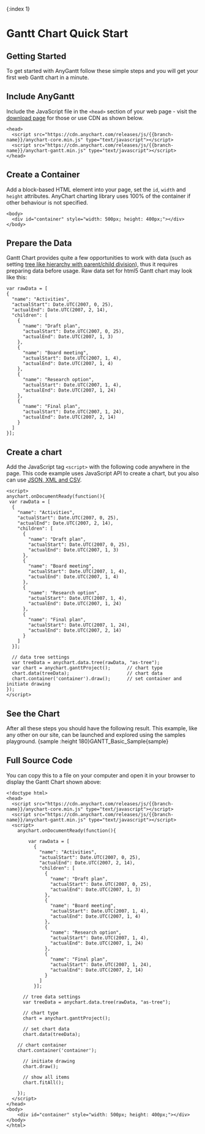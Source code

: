 {:index 1}
# Gantt Chart Quick Start

## Getting Started

To get started with AnyGantt follow these simple steps and you will get your first web Gantt chart in a minute.

## Include AnyGantt

Include the JavaScript file in the `<head>` section of your web page - visit the [download page](../Quick_Start/Downloading_AnyChart) for those or use CDN as shown below.

```
<head>
  <script src="https://cdn.anychart.com/releases/js/{{branch-name}}/anychart-core.min.js" type="text/javascript"></script>
  <script src="https://cdn.anychart.com/releases/js/{{branch-name}}/anychart-gantt.min.js" type="text/javascript"></script>
</head>
```

## Create a Container

Add a block-based HTML element into your page, set the `id`, `width` and `height` attributes. AnyChart charting library uses 100% of the container if other behaviour is not specified. 

```
<body>
  <div id="container" style="width: 500px; height: 400px;"></div>
</body>
```

## Prepare the Data

Gantt Chart provides quite a few opportunities to work with data (such as setting [tree like hierarchy with parent/child division](../Working_with_Data/Using_Data_Tree_Model)), thus it requires preparing data before usage. Raw data set for html5 Gantt chart may look like this:

```
var rawData = [
{
  "name": "Activities",
  "actualStart": Date.UTC(2007, 0, 25),
  "actualEnd": Date.UTC(2007, 2, 14),
  "children": [
    {
      "name": "Draft plan",
      "actualStart": Date.UTC(2007, 0, 25),
      "actualEnd": Date.UTC(2007, 1, 3)
    },
    {
      "name": "Board meeting",
      "actualStart": Date.UTC(2007, 1, 4),
      "actualEnd": Date.UTC(2007, 1, 4)
    },
    {
      "name": "Research option",
      "actualStart": Date.UTC(2007, 1, 4),
      "actualEnd": Date.UTC(2007, 1, 24)
    },
    {
      "name": "Final plan",
      "actualStart": Date.UTC(2007, 1, 24),
      "actualEnd": Date.UTC(2007, 2, 14)
    }
  ]
}];
```

## Create a chart

Add the JavaScript tag `<script>` with the following code anywhere in the  page. 
This code example uses JavaScript API to create a chart, but you also can use [JSON, XML and CSV](Data_from_JSON,_XML,_CSV). 

```
<script>
anychart.onDocumentReady(function(){
 var rawData = [
  {
    "name": "Activities",
    "actualStart": Date.UTC(2007, 0, 25),
    "actualEnd": Date.UTC(2007, 2, 14),
    "children": [
      {
        "name": "Draft plan",
        "actualStart": Date.UTC(2007, 0, 25),
        "actualEnd": Date.UTC(2007, 1, 3)
      },
      {
        "name": "Board meeting",
        "actualStart": Date.UTC(2007, 1, 4),
        "actualEnd": Date.UTC(2007, 1, 4)
      },
      {
        "name": "Research option",
        "actualStart": Date.UTC(2007, 1, 4),
        "actualEnd": Date.UTC(2007, 1, 24)
      },
      {
        "name": "Final plan",
        "actualStart": Date.UTC(2007, 1, 24),
        "actualEnd": Date.UTC(2007, 2, 14)
      }
    ]
  }];
  
  // data tree settings
  var treeData = anychart.data.tree(rawData, "as-tree");
  var chart = anychart.ganttProject();      // chart type
  chart.data(treeData);                     // chart data
  chart.container('container').draw();      // set container and initiate drawing
});
</script>
```
  
## See the Chart

After all these steps you should have the following result. This example, like any other on our site, can be launched and explored using the samples playground.
{sample :height 180}GANTT\_Basic\_Sample{sample}

## Full Source Code

You can copy this to a file on your computer and open it in your browser to display the Gantt Chart shown above:

```
<!doctype html>
<head>
  <script src="https://cdn.anychart.com/releases/js/{{branch-name}}/anychart-core.min.js" type="text/javascript"></script>
  <script src="https://cdn.anychart.com/releases/js/{{branch-name}}/anychart-gantt.min.js" type="text/javascript"></script>
  <script>
	anychart.onDocumentReady(function(){
	
	    var rawData = [
	      {
	        "name": "Activities",
	        "actualStart": Date.UTC(2007, 0, 25),
	        "actualEnd": Date.UTC(2007, 2, 14),
	        "children": [
	          {
	            "name": "Draft plan",
	            "actualStart": Date.UTC(2007, 0, 25),
	            "actualEnd": Date.UTC(2007, 1, 3)
	          },
	          {
	            "name": "Board meeting",
	            "actualStart": Date.UTC(2007, 1, 4),
	            "actualEnd": Date.UTC(2007, 1, 4)
	          },
	          {
	            "name": "Research option",
	            "actualStart": Date.UTC(2007, 1, 4),
	            "actualEnd": Date.UTC(2007, 1, 24)
	          },
	          {
	            "name": "Final plan",
	            "actualStart": Date.UTC(2007, 1, 24),
	            "actualEnd": Date.UTC(2007, 2, 14)
	          }
	        ]
	      }];
	
	  // tree data settings
	  var treeData = anychart.data.tree(rawData, "as-tree");
	
	  // chart type
	  chart = anychart.ganttProject();
		
	  // set chart data
	  chart.data(treeData);

    // chart container
    chart.container('container');

	  // initiate drawing
	  chart.draw();
	  
	  // show all items 
	  chart.fitAll();
	
	});
  </script>
</head>
<body>
	<div id="container" style="width: 500px; height: 400px;"></div>
</body>
</html>
```
